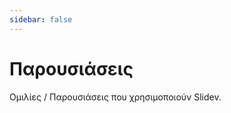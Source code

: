```yaml
---
sidebar: false
---
```


# Παρουσιάσεις

Ομιλίες / Παρουσιάσεις που χρησιμοποιούν Slidev.

<!-- Επεξεργαστείτε στο ./docs/.vitepress/showcases.ts -->
<ShowCases />
